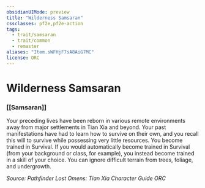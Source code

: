 ```yaml
---
obsidianUIMode: preview
title: "Wilderness Samsaran"
cssclasses: pf2e,pf2e-action
tags:
  - trait/samsaran
  - trait/common
  - remaster
aliases: "Item.sWFHjF7sA8AiG7MC"
license: ORC
---
```

# Wilderness Samsaran

### [[Samsaran]]






Your preceding lives have been reborn in various remote environments away from major settlements in Tian Xia and beyond. Your past manifestations have had to learn how to survive on their own, and you recall this will to survive while possessing very little resources. You become trained in Survival. If you would automatically become trained in Survival (from your background or class, for example), you instead become trained in a skill of your choice. You can ignore difficult terrain from trees, foliage, and undergrowth.

*Source: Pathfinder Lost Omens: Tian Xia Character Guide*
*ORC*